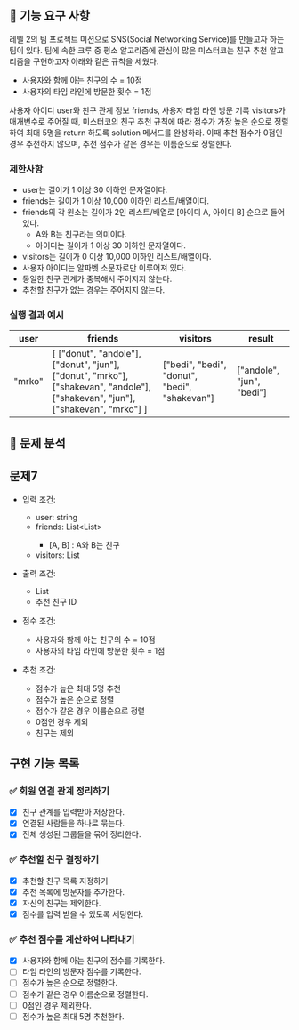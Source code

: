 ## 🚀 기능 요구 사항

레벨 2의 팀 프로젝트 미션으로 SNS(Social Networking Service)를 만들고자 하는 팀이 있다. 팀에 속한 크루 중 평소 알고리즘에 관심이 많은 미스터코는 친구 추천 알고리즘을 구현하고자 아래와 같은 규칙을 세웠다.

- 사용자와 함께 아는 친구의 수 = 10점 
- 사용자의 타임 라인에 방문한 횟수 = 1점

사용자 아이디 user와 친구 관계 정보 friends, 사용자 타임 라인 방문 기록 visitors가 매개변수로 주어질 때, 미스터코의 친구 추천 규칙에 따라 점수가 가장 높은 순으로 정렬하여 최대 5명을 return 하도록 solution 메서드를 완성하라. 이때 추천 점수가 0점인 경우 추천하지 않으며, 추천 점수가 같은 경우는 이름순으로 정렬한다.

### 제한사항

- user는 길이가 1 이상 30 이하인 문자열이다.
- friends는 길이가 1 이상 10,000 이하인 리스트/배열이다.
- friends의 각 원소는 길이가 2인 리스트/배열로 [아이디 A, 아이디 B] 순으로 들어있다.
  - A와 B는 친구라는 의미이다.
  - 아이디는 길이가 1 이상 30 이하인 문자열이다.
- visitors는 길이가 0 이상 10,000 이하인 리스트/배열이다.
- 사용자 아이디는 알파벳 소문자로만 이루어져 있다.
- 동일한 친구 관계가 중복해서 주어지지 않는다.
- 추천할 친구가 없는 경우는 주어지지 않는다.

### 실행 결과 예시

| user | friends | visitors | result |
| --- | --- | --- | --- |
| "mrko" | [ ["donut", "andole"], ["donut", "jun"], ["donut", "mrko"], ["shakevan", "andole"], ["shakevan", "jun"], ["shakevan", "mrko"] ] | ["bedi", "bedi", "donut", "bedi", "shakevan"] | ["andole", "jun", "bedi"] |

## 📌 문제 분석

## 문제7

+ 입력 조건:
  + user: string
  + friends: List<List<String>>
    + [A, B] : A와 B는 친구
  + visitors: List<String>


+ 출력 조건:
  + List<String>
  + 추천 친구 ID


+ 점수 조건:
  + 사용자와 함께 아는 친구의 수 = 10점
  + 사용자의 타임 라인에 방문한 횟수 = 1점


+ 추천 조건:
  + 점수가 높은 최대 5명 추천
  + 점수가 높은 순으로 정렬
  + 점수가 같은 경우 이름순으로 정렬
  + 0점인 경우 제외
  + 친구는 제외

## 구현 기능 목록

### ✅ 회원 연결 관계 정리하기
+ [x] 친구 관계를 입력받아 저장한다.
+ [x] 연결된 사람들을 하나로 묶는다.
+ [x] 전체 생성된 그룹들을 묶어 정리한다.

### ✅ 추천할 친구 결정하기
+ [x] 추천할 친구 목록 지정하기
+ [x] 추천 목록에 방문자를 추가한다.
+ [x] 자신의 친구는 제외한다.
+ [x] 점수를 입력 받을 수 있도록 세팅한다.

### ✅ 추천 점수를 계산하여 나타내기
+ [x] 사용자와 함께 아는 친구의 점수를 기록한다.
+ [ ] 타임 라인의 방문자 점수를 기록한다.
+ [ ] 점수가 높은 순으로 정렬한다.
+ [ ] 점수가 같은 경우 이름순으로 정렬한다.
+ [ ] 0점인 경우 제외한다.
+ [ ] 점수가 높은 최대 5명 추천한다.
